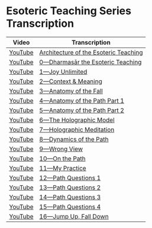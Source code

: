 # Esoteric Teaching Series Transcription

| Video | Transcription |
| --- | --- |
| [YouTube](https://www.youtube.com/watch?v=CsN8yN0zbWk) | [Architecture of the Esoteric Teaching](Architecture.md)
| [YouTube](https://www.youtube.com/watch?v=9QzKieoluFw) | [0—Dharmasār the Esoteric Teaching](EsotericTeaching0.md) |
| [YouTube](https://www.youtube.com/watch?v=vtrQil2W__0) | [1—Joy Unlimited](EsotericTeaching1.md) |
| [YouTube](https://www.youtube.com/watch?v=lwZiYQv5yM0) | [2—Context & Meaning](EsotericTeaching2.md) |
| [YouTube](https://www.youtube.com/watch?v=dGKczWw_cNc) | [3—Anatomy of the Fall](EsotericTeaching3.md) |
| [YouTube](https://www.youtube.com/watch?v=E4pca8AxyS0) | [4—Anatomy of the Path Part 1](EsotericTeaching4.md) |
| [YouTube](https://www.youtube.com/watch?v=xkm_m0gdvdQ) | [5—Anatomy of the Path Part 2](EsotericTeaching5.md) |
| [YouTube](https://www.youtube.com/watch?v=1uGkY8LhU5k) | [6—The Holographic Model](EsotericTeaching6.md) |
| [YouTube](https://www.youtube.com/watch?v=Hm-Ouj9AOFw) | [7—Holographic Meditation](EsotericTeaching7.md) |
| [YouTube](https://www.youtube.com/watch?v=gLkTumuzs9U) | [8—Dynamics of the Path](EsotericTeaching8.md) |
| [YouTube](https://www.youtube.com/watch?v=7phoC6JOpCk) | [9—Wrong View](EsotericTeaching9.md) |
| [YouTube](https://www.youtube.com/watch?v=wHCV97mkcao) | [10—On the Path](EsotericTeaching10.md) |
| [YouTube](https://www.youtube.com/watch?v=ZpwYk3R1Dao) | [11—My Practice](EsotericTeaching11.md) |
| [YouTube](https://www.youtube.com/watch?v=J4xaQq4hU0Y) | [12—Path Questions 1](EsotericTeaching12.md) |
| [YouTube](https://www.youtube.com/watch?v=JyCmxC5SlBY) | [13—Path Questions 2](EsotericTeaching13.md) |
| [YouTube](https://www.youtube.com/watch?v=x_6FDaFc9g4) | [14—Path Questions 3](EsotericTeaching14.md) |
| [YouTube](https://www.youtube.com/watch?v=j5qBFGuugj4) | [15—Path Questions 4](EsotericTeaching15.md) |
| [YouTube](https://www.youtube.com/watch?v=YJmS6vAGdKk) | [16—Jump Up, Fall Down](EsotericTeaching16.md) |
